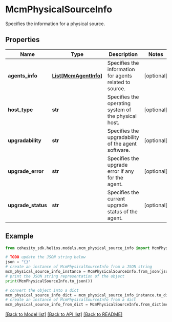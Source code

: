 # McmPhysicalSourceInfo

Specifies the information for a physical source.

## Properties

Name | Type | Description | Notes
------------ | ------------- | ------------- | -------------
**agents_info** | [**List[McmAgentInfo]**](McmAgentInfo.md) | Specifies the information for agents related to source. | [optional] 
**host_type** | **str** | Specifies the operating system of the physical host. | [optional] 
**upgradability** | **str** | Specifies the upgradability of the agent software. | [optional] 
**upgrade_error** | **str** | Specifies the upgrade error if any for the agent. | [optional] 
**upgrade_status** | **str** | Specifies the current upgrade status of the agent. | [optional] 

## Example

```python
from cohesity_sdk.helios.models.mcm_physical_source_info import McmPhysicalSourceInfo

# TODO update the JSON string below
json = "{}"
# create an instance of McmPhysicalSourceInfo from a JSON string
mcm_physical_source_info_instance = McmPhysicalSourceInfo.from_json(json)
# print the JSON string representation of the object
print(McmPhysicalSourceInfo.to_json())

# convert the object into a dict
mcm_physical_source_info_dict = mcm_physical_source_info_instance.to_dict()
# create an instance of McmPhysicalSourceInfo from a dict
mcm_physical_source_info_from_dict = McmPhysicalSourceInfo.from_dict(mcm_physical_source_info_dict)
```
[[Back to Model list]](../README.md#documentation-for-models) [[Back to API list]](../README.md#documentation-for-api-endpoints) [[Back to README]](../README.md)


